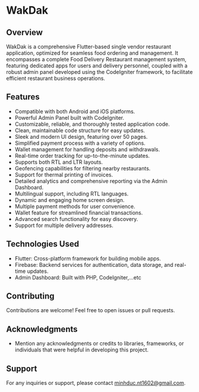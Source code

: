 # WakDak

## Overview

WakDak is a comprehensive Flutter-based single vendor restaurant application, optimized for seamless food ordering and management. It encompasses a complete Food Delivery Restaurant management system, featuring dedicated apps for users and delivery personnel, coupled with a robust admin panel developed using the CodeIgniter framework, to facilitate efficient restaurant business operations.

## Features

- Compatible with both Android and iOS platforms.
- Powerful Admin Panel built with CodeIgniter.
- Customizable, reliable, and thoroughly tested application code.
- Clean, maintainable code structure for easy updates.
- Sleek and modern UI design, featuring over 50 pages.
- Simplified payment process with a variety of options.
- Wallet management for handling deposits and withdrawals.
- Real-time order tracking for up-to-the-minute updates.
- Supports both RTL and LTR layouts.
- Geofencing capabilities for filtering nearby restaurants.
- Support for thermal printing of invoices.
- Detailed analytics and comprehensive reporting via the Admin Dashboard.
- Multilingual support, including RTL languages.
- Dynamic and engaging home screen design.
- Multiple payment methods for user convenience.
- Wallet feature for streamlined financial transactions.
- Advanced search functionality for easy discovery.
- Support for multiple delivery addresses.

## Technologies Used

- Flutter: Cross-platform framework for building mobile apps.
- Firebase: Backend services for authentication, data storage, and real-time updates.
- Admin Dashboard: Built with PHP, CodeIgniter,...etc

## Contributing

Contributions are welcome! Feel free to open issues or pull requests.

## Acknowledgments

- Mention any acknowledgments or credits to libraries, frameworks, or individuals that were helpful in developing this project.

## Support

For any inquiries or support, please contact <minhduc.nt1602@gmail.com>.
